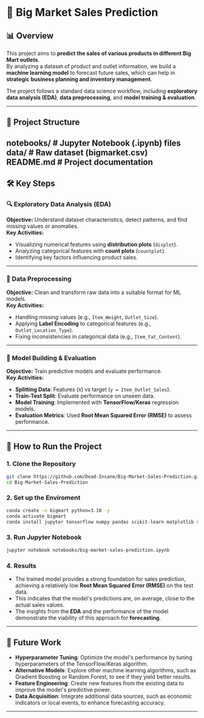 # 🛒 Big Market Sales Prediction

## 📊 Overview
This project aims to **predict the sales of various products in different Big Mart outlets**.  
By analyzing a dataset of product and outlet information, we build a **machine learning model** to forecast future sales, which can help in **strategic business planning and inventory management**.  

The project follows a standard data science workflow, including **exploratory data analysis (EDA)**, **data preprocessing**, and **model training & evaluation**.  

---

## 📁 Project Structure
notebooks/ # Jupyter Notebook (.ipynb) files
data/ # Raw dataset (bigmarket.csv)
README.md # Project documentation
---

## 🛠️ Key Steps

### 🔍 Exploratory Data Analysis (EDA)
**Objective:** Understand dataset characteristics, detect patterns, and find missing values or anomalies.  
**Key Activities:**
- Visualizing numerical features using **distribution plots** (`displot`).  
- Analyzing categorical features with **count plots** (`countplot`).  
- Identifying key factors influencing product sales.  

---

### 🧹 Data Preprocessing
**Objective:** Clean and transform raw data into a suitable format for ML models.  
**Key Activities:**
- Handling missing values (e.g., `Item_Weight`, `Outlet_Size`).  
- Applying **Label Encoding** to categorical features (e.g., `Outlet_Location_Type`).  
- Fixing inconsistencies in categorical data (e.g., `Item_Fat_Content`).  

---

### 🤖 Model Building & Evaluation
**Objective:** Train predictive models and evaluate performance.  
**Key Activities:**
- **Splitting Data**: Features (`X`) vs target (`y = Item_Outlet_Sales`).  
- **Train-Test Split**: Evaluate performance on unseen data.  
- **Model Training**: Implemented with **TensorFlow/Keras** regression models.  
- **Evaluation Metrics**: Used **Root Mean Squared Error (RMSE)** to assess performance.  

---

## 🚀 How to Run the Project

### 1. Clone the Repository
```bash
git clone https://github.com/Dead-Insane/Big-Market-Sales-Prediction.git
cd Big-Market-Sales-Prediction
```
### 2. Set up the Enviroment
```bash
conda create -n bigmart python=3.10 -y
conda activate bigmart
conda install jupyter tensorflow numpy pandas scikit-learn matplotlib seaborn -y
```
### 3. Run Jupyter Notebook
```bash
jupyter notebook notebooks/big-market-sales-prediction.ipynb
```
### 4. Results
- The trained model provides a strong foundation for sales prediction, achieving a relatively low **Root Mean Squared Error (RMSE)** on the test data.  
- This indicates that the model's predictions are, on average, close to the actual sales values.  
- The insights from the **EDA** and the performance of the model demonstrate the viability of this approach for **forecasting**.  

---

## 🔮 Future Work
- **Hyperparameter Tuning**: Optimize the model's performance by tuning hyperparameters of the TensorFlow/Keras algorithm.  
- **Alternative Models**: Explore other machine learning algorithms, such as Gradient Boosting or Random Forest, to see if they yield better results.  
- **Feature Engineering**: Create new features from the existing data to improve the model's predictive power.  
- **Data Acquisition**: Integrate additional data sources, such as economic indicators or local events, to enhance forecasting accuracy.  

---
